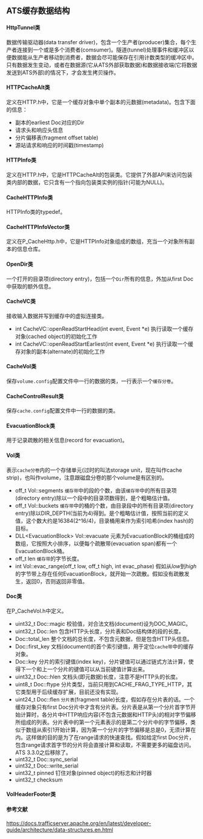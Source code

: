 

## ATS缓存数据结构


#### HttpTunnel类
数据传输驱动器(data transfer driver)，包含一个生产者(producer)集合，每个生产者连接到一个或是多个消费者(comsumer)。隧道(tunnel)处理事件和缓冲区以便数据能从生产者移动到消费者，数据会尽可能保存在引用计数类型的缓冲区中。只有数据发生变动，或者在数据源(它从ATS外部获取数据)和数据接收端(它将数据发送到ATS外部)的情况下，才会发生拷贝操作。

#### HTTPCacheAlt类
定义在HTTP.h中，它是一个缓存对象中单个副本的元数据(metadata)。包含下面的信息：

*  副本的earliest Doc对应的Dir
*  请求头和响应头信息
*  分片偏移表(fragment offset table)
*  源站请求和响应的时间戳(timestamp)

#### HTTPInfo类
定义在HTTP.h中，它是HTTPCacheAlt的包装类。它提供了外部API来访问包装类内部的数据，它只含有一个指向包装类实例的指针(可能为NULL)。

#### CacheHTTPInfo类
HTTPInfo类的typedef。

#### CacheHTTPInfoVector类
定义在P_CacheHttp.h中，它是HTTPInfo对象组成的数组，充当一个对象所有副本的信息仓库。

#### OpenDir类
一个打开的目录项(directory entry)，包括一个`Dir`所有的信息，外加从first Doc中获取的额外信息。

#### CacheVC类
接收输入数据并写到缓存中的虚拟连接类。

* int CacheVC::openReadStartHead(int event, Event *e)
执行读取一个缓存对象(cached object)的初始化工作
* int CacheVC::openReadStartEarliest(int event, Event *e)
执行读取一个缓存对象的副本(alternate)的初始化工作

#### CacheVol类
保存`volume.config`配置文件中一行的数据的类，一行表示一个`缓存分卷`。

#### CacheControlResult类
保存`cache.config`配置文件中一行的数据的类。

#### EvacuationBlock类
用于记录疏散的相关信息(record for evacuation)。

#### Vol类
表示`cache分卷`内的一个存储单元(过时的叫法storage unit，现在叫作cache strip)，也叫作volume，注意跟磁盘分卷的那个volume是有区别的。

* off_t Vol::segments
`缓存带`中的段的个数，由该`缓存带`中的所有目录项(directory entry)除以一个段中的目录项数得到，是个粗略估计值。
* off_t Vol::buckets
`缓存带`中的桶的个数，由目录段中的所有目录项(directory entry)除以DIR_DEPTH(当前为4)得到。是个粗略估计值，按照当前的定义值，这个数大约是16384(2^16/4)，目录桶用来作为索引哈希(index hash)的目标。
* DLL&lt;EvacuationBlock&gt; Vol::evacuate
元素为EvacuationBlock的桶组成的数组，它按照大小排序，以便每个疏散带(evacuation span)都有一个EvacuationBlock桶。
* off_t len
`缓存带`的字节长度。
* int Vol::evac_range(off_t low, off_t high, int evac_phase)
假如从*low*到*high*的字节带上存在任何EvacuationBlock，就开始一次疏散。假如没有疏散发生，返回0，否则返回非零值。

#### Doc类
在P_CacheVol.h中定义。

* uint32_t Doc::magic
校验值，对合法文档(document)设为DOC_MAGIC。
* uint32_t Doc::len
包含HTTP头长度，分片表和Doc结构体的段的长度。
* Doc::total_len
整个文档的总长度，不包含元数据，但是包含HTTP头信息。
* Doc::first_key
文档(document)的首个索引键值，用于定位`cache带`中的缓存对象。
* Doc::key
分片的索引键值(index key)，分片键值可以通过链式方法计算，使得下一个和上一个分片的键值可以从当前键值计算出来。
* uint32_t Doc::hlen
文档头(即元数据)长度，注意不是HTTP头的长度。
* uint8_t Doc::ftype
分片类型，当前只用到CACHE_FRAG_TYPE_HTTP，其它类型用于后续缓存扩展，目前还没有实现。
* uint24_t Doc::flen
`分片表`(fragment table)长度，假如存在分片表的话。一个缓存对象只有first Doc分片中才含有分片表。分片表是从第一个分片首字节开始计算时，各分片中HTTP响应内容(不包含元数据和HTTP头)的相对字节偏移所组成的列表。分片表中的第一个元素表示的是第二个分片中的字节偏移，类似于数组从索引1开始计算，因为第一个分片的字节偏移是总是0，无须计算在内。这样做的目的是为了在range请求的快速查找。假如给定first Doc分片，包含range请求首字节的分片将会直接计算和读取，不需要更多的磁盘访问。
ATS 3.3.0之后移除了。
* uint32_t Doc::sync_serial
* uint32_t Doc::write_serial
* uint32_t pinned
钉住对象(pinned object)的标志和计时器
* uint32_t checksum

#### VolHeaderFooter类

#### 参考文献
https://docs.trafficserver.apache.org/en/latest/developer-guide/architecture/data-structures.en.html